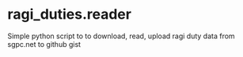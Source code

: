 # ragi_duties.reader
Simple python script to to download, read, upload ragi duty data from sgpc.net to github gist
